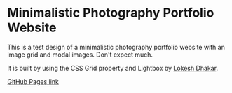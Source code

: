 <h1>Minimalistic Photography Portfolio Website</h1>

This is a test design of a minimalistic photography portfolio website with an 
image grid and modal images. Don't expect much.

It is built by using the CSS Grid property and Lightbox by <a href="https://twitter.com/lokesh">Lokesh Dhakar</a>.


<a href="https://ivica-rade.github.io/photo-min-1/">GitHub Pages link</a>